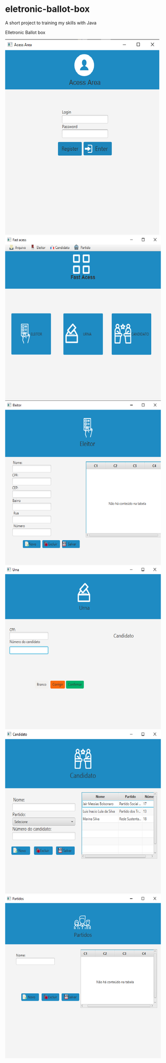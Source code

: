# eletronic-ballot-box
A short project to training my skills with Java

Elletronic Ballot box




![](project_images/login.png) 
![](project_images/fast.png)
![](project_images/eleitor.png)
![](project_images/urna.png)
![](project_images/candidato.png)
![](project_images/partidos.png)
